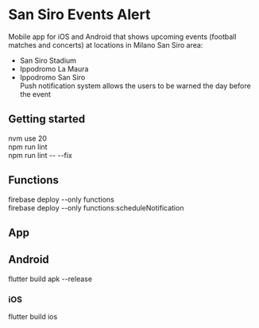 # San Siro Events Alert

Mobile app for iOS and Android that shows upcoming events (football matches and concerts) at locations in Milano San Siro area:  
- San Siro Stadium  
- Ippodromo La Maura  
- Ippodromo San Siro  
Push notification system allows the users to be warned the day before the event  

## Getting started
nvm use 20  
npm run lint  
npm run lint -- --fix  

## Functions
firebase deploy --only functions  
firebase deploy --only functions:scheduleNotification  

## App
## Android
flutter build apk --release  
### iOS 
flutter build ios  

